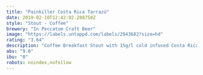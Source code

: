 ```yaml
---
title: "Painkiller Costa Rica Tarrazú"
date: 2019-02-10T12:42:02.288758Z
style: "Stout - Coffee"
brewery: "In Peccatum Craft Beer"
image: "https://labels.untappd.com/labels/2943682?size=hd"
rating: "3.64"
description: "Coffee Breakfast Stout with 15g/l cold infused Costa Rica Tarrazú specialty coffee roasted by Vernazza Coffee Roasters."
abv: "9.0"
ibu: "0"
robots: noindex,nofollow
---
```

